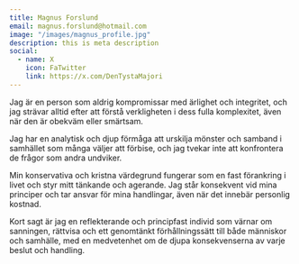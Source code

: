 ```yaml
---
title: Magnus Forslund
email: magnus.forslund@hotmail.com
image: "/images/magnus_profile.jpg"
description: this is meta description
social:
  - name: X
    icon: FaTwitter
    link: https://x.com/DenTystaMajori
---
```


Jag är en person som aldrig kompromissar med ärlighet och integritet, och jag strävar alltid efter att förstå verkligheten i dess fulla komplexitet, även när den är obekväm eller smärtsam.

Jag har en analytisk och djup förmåga att urskilja mönster och samband i samhället som många väljer att förbise, och jag tvekar inte att konfrontera de frågor som andra undviker.

Min konservativa och kristna värdegrund fungerar som en fast förankring i livet och styr mitt tänkande och agerande. Jag står konsekvent vid mina principer och tar ansvar för mina handlingar, även när det innebär personlig kostnad.

Kort sagt är jag en reflekterande och principfast individ som värnar om sanningen, rättvisa och ett genomtänkt förhållningssätt till både människor och samhälle, med en medvetenhet om de djupa konsekvenserna av varje beslut och handling.
